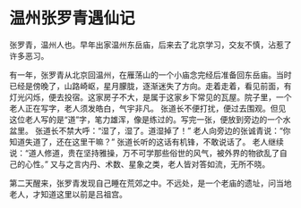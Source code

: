 # 温州张罗青遇仙记

张罗青，温州人也。早年出家温州东岳庙，后来去了北京学习，交友不慎，沾惹了许多恶习。

有一年，张罗青从北京回温州，在雁荡山的一个小庙念完经后准备回东岳庙。当时已经是傍晚了，山路崎岖，星月朦胧，逐渐迷失了方向。走着走着，看见前面，有灯光闪烁，便去投宿。这家房子不大，是属于这家乡下常见的瓦屋。院子里，一个老人正在写字，老人须发皓白，气宇非凡。 张道长不便打扰，便过去围观。但见这位老人写的是“道”字，笔力雄浑，像是练过的。写完一张，便放到旁边的一个水盆里。 张道长不禁大呼：“湿了，湿了。道湿掉了！” 老人向旁边的张诚青说：“你知道失道了，还在这里干嘛？” 张道长听的这话有机锋，不敢说话了。 老人继续说：“道人修道，贵在坚持雅操，万不可学那些俗世的风气，被外界的物欲乱了自己的心性。” 又与之言内丹、术数、星象之类，老人皆对答如流，无所不晓。

第二天醒来，张罗青发现自己睡在荒郊之中。不远处，是一个老庙的遗址，问当地老人，才知道这里以前是吕祖宫。
